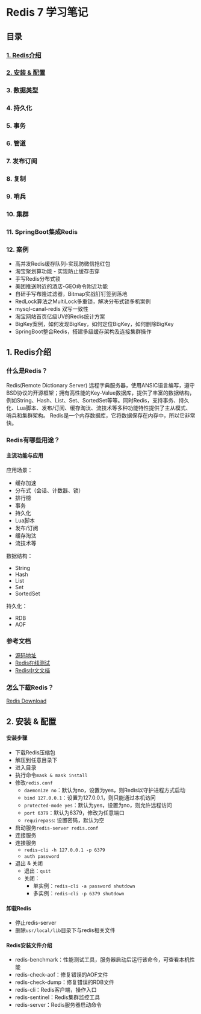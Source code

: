 
# Redis 7 学习笔记

## 目录

### <a href="#intro">1. Redis介绍</a>

### <a href="#settings">2. 安装 & 配置</a>

### 3. 数据类型

### 4. 持久化

### 5. 事务

### 6. 管道

### 7. 发布订阅

### 8. 复制

### 9. 哨兵

### 10. 集群

### 11. SpringBoot集成Redis

### 12. 案例

+ 高并发Redis缓存队列-实现防微信抢红包
+ 淘宝聚划算功能 - 实现防止缓存击穿
+ 手写Redis分布式锁
+ 美团推送附近的酒店-GEO命令附近功能
+ 自研手写布隆过滤器，Bitmap实战钉钉签到落地
+ RedLock算法之MultiLock多重锁，解决分布式锁多机案例
+ mysql-canal-redis 双写一致性
+ 淘宝网站首页亿级UV的Redis统计方案
+ BigKey案例，如何发现BigKey，如何定位BigKey，如何删除BigKey
+ SpringBoot整合Redis，搭建多级缓存架构及连接集群操作


## <h2 id="intro">1. Redis介绍</h2>

### 什么是Redis？
Redis(Remote Dictionary Server) 远程字典服务器，使用ANSIC语言编写，遵守BSD协议的开源框架；拥有高性能的Key-Value数据库，提供了丰富的数据结构，例如String、Hash、List、Set、SortedSet等等。同时Redis，支持事务、持久化、Lua脚本、发布/订阅、缓存淘汰、流技术等多种功能特性提供了主从模式、哨兵和集群架构。
Redis是一个内存数据库，它将数据保存在内存中，所以它非常快。

### Redis有哪些用途？

#### 主流功能与应用
应用场景：
+ 缓存加速
+ 分布式（会话、计数器、锁）
+ 排行榜
+ 事务
+ 持久化
+ Lua脚本
+ 发布/订阅
+ 缓存淘汰
+ 流技术等

数据结构：
+ String
+ Hash
+ List
+ Set
+ SortedSet

持久化：
+ RDB
+ AOF

### 参考文档
+ [源码地址](https://github.com/redis/redis)
+ [Redis在线测试](https://try.redis.io/)
+ [Redis中文文档](http://doc.redisfans.com/)

### 怎么下载Redis？

[Redis Download](https://redis.io/download)



## <h2 id="settings">2. 安装 & 配置</h2>
#### 安装步骤
+ 下载Redis压缩包
+ 解压到任意目录下
+ 进入目录
+ 执行命令`mask & mask install`
+ 修改`redis.conf`
  + `daemonize no`：默认为no，设置为yes，则Redis以守护进程方式启动
  + `bind 127.0.0.1`：设置为127.0.0.1，则只能通过本机访问
  + `protected-mode yes`：默认为yes，设置为no，则允许远程访问
  + `port 6379`：默认为6379，修改为任意端口
  + `requirepass`: 设置密码，默认为空
+ 启动服务`redis-server redis.conf`
+ 连接服务
+ 连接服务
  + `redis-cli -h 127.0.0.1 -p 6379`
  + `auth password`
+ 退出 & 关闭
  + 退出：`quit`
  + 关闭：
    + 单实例：`redis-cli -a password shutdown`
    + 多实例：`redis-cli -p 6379 shutdown`

#### 卸载Redis
+ 停止redis-server
+ 删除`usr/local/lib`目录下与redis相关文件

#### Redis安装文件介绍
+ redis-benchmark：性能测试工具，服务器启动后运行该命令，可查看本机性能
+ redis-check-aof：修复错误的AOF文件
+ redis-check-dump：修复错误的RDB文件
+ redis-cli：Redis客户端，操作入口
+ redis-sentinel：Redis集群监控工具
+ redis-server：Redis服务器启动命令


